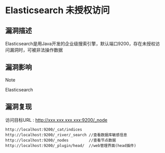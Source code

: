 # Elasticsearch 未授权访问

## 漏洞描述

Elasticsearch是用Java开发的企业级搜索引擎，默认端口9200，存在未授权访问漏洞时，可被非法操作数据

## 漏洞影响

> [!NOTE]
>
> Elasticsearch

## 漏洞复现

访问目标URL : http://xxx.xxx.xxx.xxx:9200/_node



```
http://localhost:9200/_cat/indices
http://localhost:9200/_river/_search //查看数据库敏感信息
http://localhost:9200/_nodes         //查看节点数据
http://localhost:9200/_plugin/head/  //web管理界面(head插件)
```

